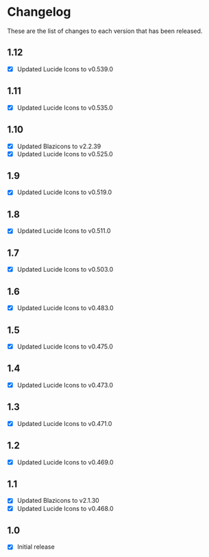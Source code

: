 # Changelog
These are the list of changes to each version that has been released.

## 1.12
- [x] Updated Lucide Icons to v0.539.0

## 1.11
- [x] Updated Lucide Icons to v0.535.0

## 1.10
- [x] Updated Blazicons to v2.2.39
- [x] Updated Lucide Icons to v0.525.0

## 1.9
- [x] Updated Lucide Icons to v0.519.0

## 1.8
- [x] Updated Lucide Icons to v0.511.0

## 1.7
- [x] Updated Lucide Icons to v0.503.0

## 1.6
- [x] Updated Lucide Icons to v0.483.0

## 1.5
- [x] Updated Lucide Icons to v0.475.0

## 1.4
- [x] Updated Lucide Icons to v0.473.0

## 1.3
- [x] Updated Lucide Icons to v0.471.0

## 1.2
- [x] Updated Lucide Icons to v0.469.0

## 1.1
- [x] Updated Blazicons to v2.1.30
- [x] Updated Lucide Icons to v0.468.0

## 1.0
- [x] Initial release